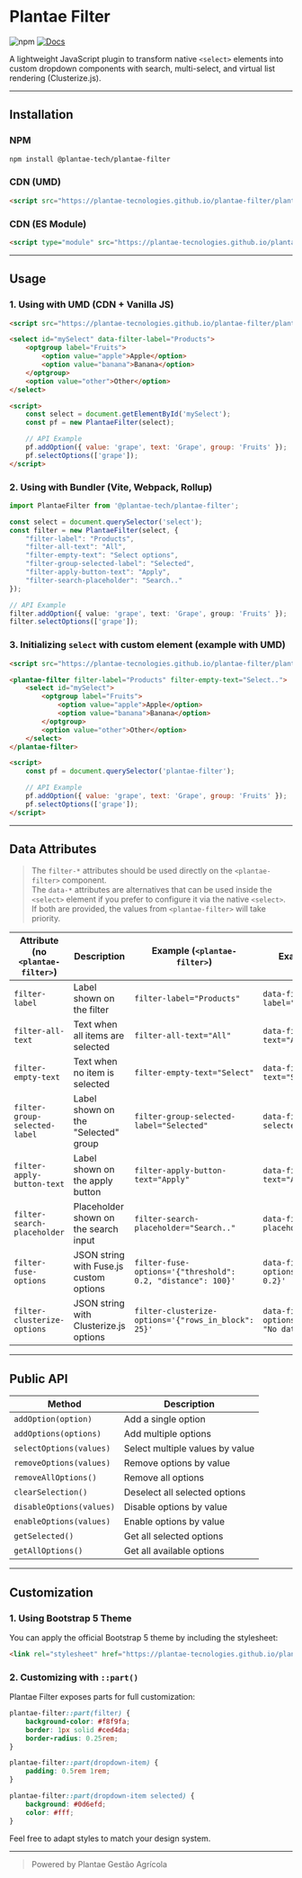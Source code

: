 # Plantae Filter

![npm](https://img.shields.io/npm/v/@plantae-tech/plantae-filter?color=green)
[![Docs](https://img.shields.io/badge/Demo-GitHub%20Pages-blue)](https://plantae-tecnologies.github.io/plantae-filter/)

A lightweight JavaScript plugin to transform native `<select>` elements into custom dropdown components with search, multi-select, and virtual list rendering (Clusterize.js).

---

## Installation

### NPM

```bash
npm install @plantae-tech/plantae-filter
```

### CDN (UMD)

```html
<script src="https://plantae-tecnologies.github.io/plantae-filter/plantae-filter.umd.js"></script>
```

### CDN (ES Module)

```html
<script type="module" src="https://plantae-tecnologies.github.io/plantae-filter/plantae-filter.es.js"></script>
```

---

## Usage

### 1. Using with UMD (CDN + Vanilla JS)

```html
<script src="https://plantae-tecnologies.github.io/plantae-filter/plantae-filter.umd.js"></script>

<select id="mySelect" data-filter-label="Products">
    <optgroup label="Fruits">
        <option value="apple">Apple</option>
        <option value="banana">Banana</option>
    </optgroup>
    <option value="other">Other</option>
</select>

<script>
    const select = document.getElementById('mySelect');
    const pf = new PlantaeFilter(select);

    // API Example
    pf.addOption({ value: 'grape', text: 'Grape', group: 'Fruits' });
    pf.selectOptions(['grape']);
</script>
```

### 2. Using with Bundler (Vite, Webpack, Rollup)

```typescript
import PlantaeFilter from '@plantae-tech/plantae-filter';

const select = document.querySelector('select');
const filter = new PlantaeFilter(select, {
    "filter-label": "Products",
    "filter-all-text": "All",
    "filter-empty-text": "Select options",
    "filter-group-selected-label": "Selected",
    "filter-apply-button-text": "Apply",
    "filter-search-placeholder": "Search.."
});

// API Example
filter.addOption({ value: 'grape', text: 'Grape', group: 'Fruits' });
filter.selectOptions(['grape']);
```

### 3. Initializing `select` with custom element (example with UMD)

```html
<script src="https://plantae-tecnologies.github.io/plantae-filter/plantae-filter.umd.js"></script>

<plantae-filter filter-label="Products" filter-empty-text="Select..">
    <select id="mySelect">
        <optgroup label="Fruits">
            <option value="apple">Apple</option>
            <option value="banana">Banana</option>
        </optgroup>
        <option value="other">Other</option>
    </select>
</plantae-filter>

<script>
    const pf = document.querySelector('plantae-filter');

    // API Example
    pf.addOption({ value: 'grape', text: 'Grape', group: 'Fruits' });
    pf.selectOptions(['grape']);
</script>
```

---

## Data Attributes

> The `filter-*` attributes should be used directly on the `<plantae-filter>` component.  
> The `data-*` attributes are alternatives that can be used inside the `<select>` element if you prefer to configure it via the native `<select>`.  
> If both are provided, the values from `<plantae-filter>` will take priority.

| Attribute (no `<plantae-filter>`)       | Description                                | Example (`<plantae-filter>`)                                    | Example (`<select>`)                                           |
| --------------------------------------- | ------------------------------------------ | --------------------------------------------------------------- | -------------------------------------------------------------- |
| `filter-label`                          | Label shown on the filter                  | `filter-label="Products"`                                      | `data-filter-label="Products"`                                |
| `filter-all-text`                       | Text when all items are selected           | `filter-all-text="All"`                                        | `data-filter-all-text="All"`                                  |
| `filter-empty-text`                     | Text when no item is selected              | `filter-empty-text="Select"`                                   | `data-filter-empty-text="Select"`                             |
| `filter-group-selected-label`           | Label shown on the "Selected" group        | `filter-group-selected-label="Selected"`                       | `data-filter-group-selected-label="Selected"`                 |
| `filter-apply-button-text`              | Label shown on the apply button            | `filter-apply-button-text="Apply"`                             | `data-filter-apply-button-text="Apply"`                       |
| `filter-search-placeholder`             | Placeholder shown on the search input      | `filter-search-placeholder="Search.."`                         | `data-filter-search-placeholder="Search.."`                   |
| `filter-fuse-options`                   | JSON string with Fuse.js custom options    | `filter-fuse-options='{"threshold": 0.2, "distance": 100}'`    | `data-filter-fuse-options='{"threshold": 0.2}'`               |
| `filter-clusterize-options`             | JSON string with Clusterize.js options     | `filter-clusterize-options='{"rows_in_block": 25}'`            | `data-filter-clusterize-options='{"no_data_text": "No data"}'` |

---

## Public API

| Method                   | Description                     |
| ------------------------ | ------------------------------- |
| `addOption(option)`      | Add a single option             |
| `addOptions(options)`    | Add multiple options            |
| `selectOptions(values)`  | Select multiple values by value |
| `removeOptions(values)`  | Remove options by value         |
| `removeAllOptions()`     | Remove all options              |
| `clearSelection()`       | Deselect all selected options   |
| `disableOptions(values)` | Disable options by value        |
| `enableOptions(values)`  | Enable options by value         |
| `getSelected()`          | Get all selected options        |
| `getAllOptions()`        | Get all available options       |

---

## Customization

### 1. Using Bootstrap 5 Theme

You can apply the official Bootstrap 5 theme by including the stylesheet:

```html
<link rel="stylesheet" href="https://plantae-tecnologies.github.io/plantae-filter/theme/bootstrap5-theme.css">
```

### 2. Customizing with `::part()`

Plantae Filter exposes parts for full customization:

```css
plantae-filter::part(filter) {
    background-color: #f8f9fa;
    border: 1px solid #ced4da;
    border-radius: 0.25rem;
}

plantae-filter::part(dropdown-item) {
    padding: 0.5rem 1rem;
}

plantae-filter::part(dropdown-item selected) {
    background: #0d6efd;
    color: #fff;
}
```

Feel free to adapt styles to match your design system.

---

> Powered by Plantae Gestão Agrícola

